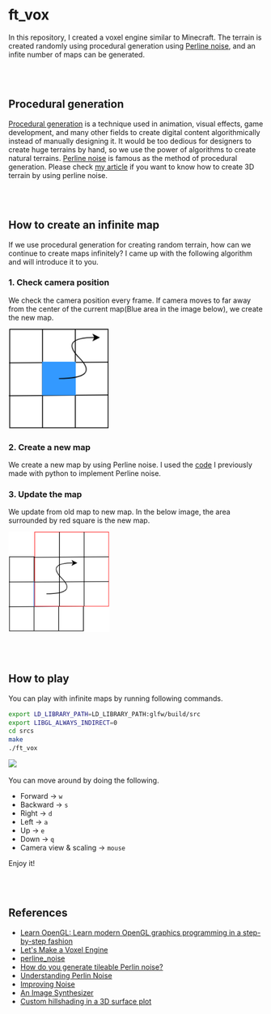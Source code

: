 # ft_vox
In this repository, I created a voxel engine similar to Minecraft. The terrain is created randomly using procedural generation using [Perline noise](https://en.wikipedia.org/wiki/Perlin_noise#:~:text=Perlin%20noise%20is%20a%20procedural,details%20are%20the%20same%20size.), and an infite number of maps can be generated.

<br><br>

## Procedural generation
[Procedural generation](https://en.wikipedia.org/wiki/Procedural_generation) is a technique used in animation, visual effects, game development, and many other fields to create digital content algorithmically instead of manually designing it. It would be too dedious for designers to create huge terrains by hand, so we use the power of algorithms to create natural terrains. [Perline noise](https://en.wikipedia.org/wiki/Perlin_noise#:~:text=Perlin%20noise%20is%20a%20procedural,details%20are%20the%20same%20size.) is famous as the method of procedural generation. Please check [my article](https://medium.com/@hirok4/create-random-3d-terrain-by-using-perline-noise-546c6de2a166) if you want to know how to create 3D terrain by using perline noise.

<br><br>

## How to create an infinite map
If we use procedural generation for creating random terrain, how can we continue to create maps infinitely? I came up with the following algorithm and will introduce it to you.

### 1. Check camera position
We check the camera position every frame. If camera moves to far away from the center of the current map(Blue area in the image below), we create the new map.

<img src='images/ft_vox_map1.png' width='200'>

### 2. Create a new map
We create a new map by using Perline noise. I used the [code](https://github.com/Hiroaki-K4/perline_noise) I previously made with python to implement Perline noise.

### 3. Update the map
We update from old map to new map. In the below image, the area surrounded by red square is the new map.

<img src='images/ft_vox_map2.png' width='200'>

<br></br>

## How to play
You can play with infinite maps by running following commands.

```bash
export LD_LIBRARY_PATH=LD_LIBRARY_PATH:glfw/build/src
export LIBGL_ALWAYS_INDIRECT=0
cd srcs
make
./ft_vox
```

<img src='images/ft_vox.gif' width='600'>

You can move around by doing the following.

- Forward -> `w`
- Backward -> `s`
- Right -> `d`
- Left -> `a`
- Up -> `e`
- Down -> `q`
- Camera view & scaling  -> `mouse`

Enjoy it!

<br></br>

## References
- [Learn OpenGL: Learn modern OpenGL graphics programming in a step-by-step fashion](https://learnopengl.com/book/book_pdf.pdf)
- [Let's Make a Voxel Engine](https://sites.google.com/site/letsmakeavoxelengine/home)
- [perline_noise](https://github.com/Hiroaki-K4/perline_noise)
- [How do you generate tileable Perlin noise?](https://gamedev.stackexchange.com/questions/23625/how-do-you-generate-tileable-perlin-noise)
- [Understanding Perlin Noise](https://adrianb.io/2014/08/09/perlinnoise.html)
- [Improving Noise](https://mrl.cs.nyu.edu/~perlin/paper445.pdf)
- [An Image Synthesizer](https://dl.acm.org/doi/pdf/10.1145/325165.325247)
- [Custom hillshading in a 3D surface plot](https://matplotlib.org/stable/gallery/mplot3d/custom_shaded_3d_surface.html#sphx-glr-gallery-mplot3d-custom-shaded-3d-surface-py)
